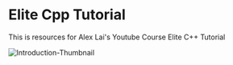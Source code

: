 # Elite Cpp Tutorial
This is resources for Alex Lai's Youtube Course Elite C++ Tutorial

![Introduction-Thumbnail](https://user-images.githubusercontent.com/49222526/177302046-a5a2f1f2-284a-4bb7-85eb-57b454eadc02.png)
